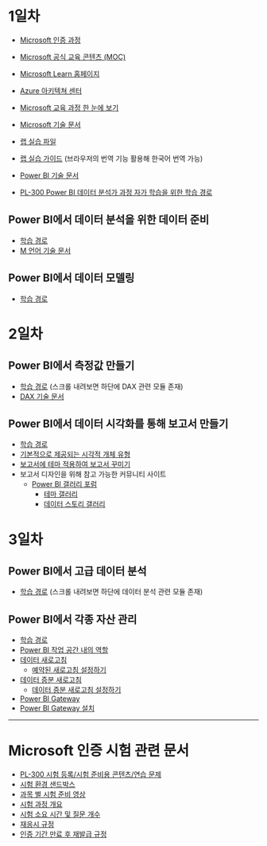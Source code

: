 # 1일차

- [Microsoft 인증 과정](https://learn.microsoft.com/certifications/)
- [Microsoft 공식 교육 콘텐츠 (MOC)](https://aka.ms/MOC)
- [Microsoft Learn 홈페이지](https://learn.microsoft.com/)
- [Azure 아키텍쳐 센터](https://learn.microsoft.com/azure/architecture/)
- [Microsoft 교육 과정 한 눈에 보기](https://aka.ms/TrainCertPoster)
- [Microsoft 기술 문서](https://learn.microsoft.com/docs/)

- [랩 실습 파일](https://github.com/MicrosoftLearning/PL-300-Microsoft-Power-BI-Data-Analyst)
- [랩 실습 가이드](https://microsoftlearning.github.io/PL-300-Microsoft-Power-BI-Data-Analyst/) (브라우저의 번역 기능 활용해 한국어 번역 가능)

- [Power BI 기술 문서](https://learn.microsoft.com/en-us/power-bi/)
- [PL-300 Power BI 데이터 분석가 과정 자가 학습을 위한 학습 경로](https://learn.microsoft.com/en-us/credentials/certifications/exams/pl-300/)

## Power BI에서 데이터 분석을 위한 데이터 준비
- [학습 경로](https://learn.microsoft.com/en-us/training/paths/prepare-data-power-bi/)
- [M 언어 기술 문서](https://learn.microsoft.com/en-us/powerquery-m/)

## Power BI에서 데이터 모델링
- [학습 경로](https://learn.microsoft.com/en-us/training/paths/model-data-power-bi/)

# 2일차

## Power BI에서 측정값 만들기
- [학습 경로](https://learn.microsoft.com/en-us/training/paths/model-data-power-bi/) (스크롤 내려보면 하단에 DAX 관련 모듈 존재)
- [DAX 기술 문서](https://learn.microsoft.com/en-us/dax/)

## Power BI에서 데이터 시각화를 통해 보고서 만들기
- [학습 경로](https://learn.microsoft.com/en-us/training/paths/build-power-bi-visuals-reports/)
- [기본적으로 제공되는 시각적 개체 유형](https://learn.microsoft.com/en-us/power-bi/visuals/power-bi-visualization-types-for-reports-and-q-and-a)
- [보고서에 테마 적용하여 보고서 꾸미기](https://learn.microsoft.com/en-us/power-bi/create-reports/desktop-report-themes)
- 보고서 디자인을 위해 참고 가능한 커뮤니티 사이트
  - [Power BI 갤러리 포럼](https://community.fabric.microsoft.com/t5/Galleries/ct-p/PBI_Comm_Galleries)
    - [테마 갤러리](https://community.fabric.microsoft.com/t5/Themes-Gallery/bd-p/ThemesGallery)
    - [데이터 스토리 갤러리](https://community.fabric.microsoft.com/t5/Data-Stories-Gallery/bd-p/DataStoriesGallery)

# 3일차

## Power BI에서 고급 데이터 분석
- [학습 경로](https://learn.microsoft.com/en-us/training/paths/build-power-bi-visuals-reports/) (스크롤 내려보면 하단에 데이터 분석 관련 모듈 존재)

## Power BI에서 각종 자산 관리
- [학습 경로](https://learn.microsoft.com/en-us/training/paths/manage-workspaces-datasets-power-bi/)
- [Power BI 작업 공간 내의 역할](https://learn.microsoft.com/en-us/power-bi/collaborate-share/service-roles-new-workspaces)
- [데이터 새로고침](https://learn.microsoft.com/en-us/power-bi/connect-data/refresh-data)
  -  [예약된 새로고침 설정하기](https://learn.microsoft.com/en-us/power-bi/connect-data/refresh-scheduled-refresh)
- [데이터 증분 새로고침](https://learn.microsoft.com/en-us/power-bi/connect-data/incremental-refresh-overview)
  -  [데이터 증분 새로고침 설정하기](https://learn.microsoft.com/en-us/power-bi/connect-data/incremental-refresh-configure)
- [Power BI Gateway](https://powerbi.microsoft.com/en-us/gateway/)
- [Power BI Gateway 설치](https://learn.microsoft.com/en-us/data-integration/gateway/service-gateway-install)

-----
# Microsoft 인증 시험 관련 문서

- [PL-300 시험 등록/시험 준비용 콘텐츠/연습 문제](https://learn.microsoft.com/en-us/credentials/certifications/exams/pl-300/)
- [시험 환경 샌드박스](https://aka.ms/ExamDemo)
- [과목 별 시험 준비 영상](https://aka.ms/ExamReadinessZone)
- [시험 과정 개요](https://learn.microsoft.com/en-us/credentials/certifications/certification-process-overview)
- [시험 소요 시간 및 질문 개수](https://learn.microsoft.com/en-us/credentials/support/exam-duration-exam-experience)
- [재응시 규정](https://learn.microsoft.com/en-us/credentials/support/retake-policy)
- [인증 기간 만료 후 재발급 규정](https://learn.microsoft.com/en-us/credentials/certifications/renew-your-microsoft-certification-faq)


